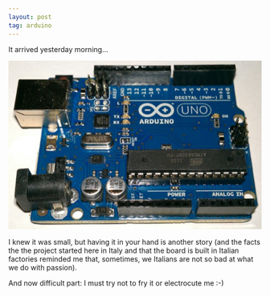 ```yaml
---
layout: post
tag: arduino
---
```

It arrived yesterday morning...

<img src="/images/posts/our-first-arduino-board.jpg" class="centered"
alt="Arduino Uno R3" title="It's an Arduino Uno R3"/>

I knew it was small, but having it in your hand is another story (and the
facts the the project started here in Italy and that the board is built in
Italian factories reminded me that, sometimes, we Italians are not so bad at
what we do with passion).

And now difficult part: I must try not to fry it or electrocute me :-)

